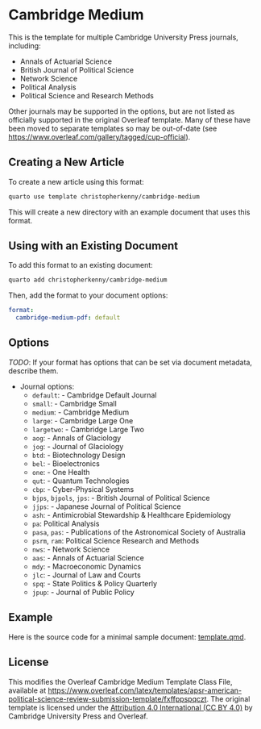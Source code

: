 
# Cambridge Medium

This is the template for multiple Cambridge University Press journals, including:

- Annals of Actuarial Science
- British Journal of Political Science
- Network Science
- Political Analysis
- Political Science and Research Methods

Other journals may be supported in the options, but are not listed as officially supported in the original Overleaf template. Many of these have been moved to separate templates so may be out-of-date (see <https://www.overleaf.com/gallery/tagged/cup-official>).

## Creating a New Article

To create a new article using this format:

```bash
quarto use template christopherkenny/cambridge-medium
```

This will create a new directory with an example document that uses this format.

## Using with an Existing Document

To add this format to an existing document:

```bash
quarto add christopherkenny/cambridge-medium
```

Then, add the format to your document options:

```yaml
format:
  cambridge-medium-pdf: default
```    

## Options

*TODO*: If your format has options that can be set via document metadata, describe them.

- Journal options:
  - `default`: - Cambridge Default Journal
  - `small`: - Cambridge Small
  - `medium`: - Cambridge Medium
  - `large`: - Cambridge Large One
  - `largetwo`: - Cambridge Large Two
  - `aog`: - Annals of Glaciology
  - `jog`: - Journal of Glaciology
  - `btd`: - Biotechnology Design
  - `bel`: - Bioelectronics
  - `one`: - One Health
  - `qut`: - Quantum Technologies
  - `cbp`: - Cyber-Physical Systems
  - `bjps`, `bjpols`, `jps`: - British Journal of Political Science
  - `jjps`: - Japanese Journal of Political Science
  - `ash`: - Antimicrobial Stewardship \& Healthcare Epidemiology
  - `pa`: Political Analysis
  - `pasa`, `pas`: - Publications of the Astronomical Society of Australia
  - `psrm`, `ram`: Political Science Research and Methods
  - `nws`: - Network Science
  - `aas`: - Annals of Actuarial Science
  - `mdy`: - Macroeconomic Dynamics
  - `jlc`: - Journal of Law and Courts
  - `spq`: - State Politics & Policy Quarterly
  - `jpup`: - Journal of Public Policy



## Example

Here is the source code for a minimal sample document: [template.qmd](template.qmd).

<!-- pdftools::pdf_convert('template.pdf',pages = 1) 
![[template.qmd](template.qmd)](template_1.png) -->

## License

This modifies the Overleaf Cambridge Medium Template Class File, available at <https://www.overleaf.com/latex/templates/apsr-american-political-science-review-submission-template/fxffppspqczt>. The original template is licensed under the [Attribution 4.0 International (CC BY 4.0)](https://creativecommons.org/licenses/by/4.0/) by Cambridge University Press and Overleaf.

